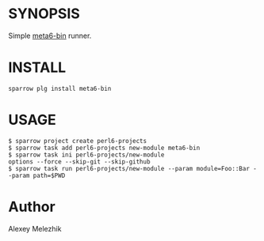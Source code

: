 # SYNOPSIS

Simple [meta6-bin](https://github.com/gfldex/perl6-meta6-bin) runner.


# INSTALL

    sparrow plg install meta6-bin

# USAGE

    $ sparrow project create perl6-projects
    $ sparrow task add perl6-projects new-module meta6-bin
    $ sparrow task ini perl6-projects/new-module
    options --force --skip-git --skip-github
    $ sparrow task run perl6-projects/new-module --param module=Foo::Bar --param path=$PWD
    
    

# Author

Alexey Melezhik
